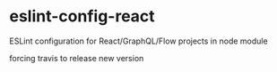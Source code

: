# eslint-config-react

ESLint configuration for React/GraphQL/Flow projects in node module

forcing travis to release new version
